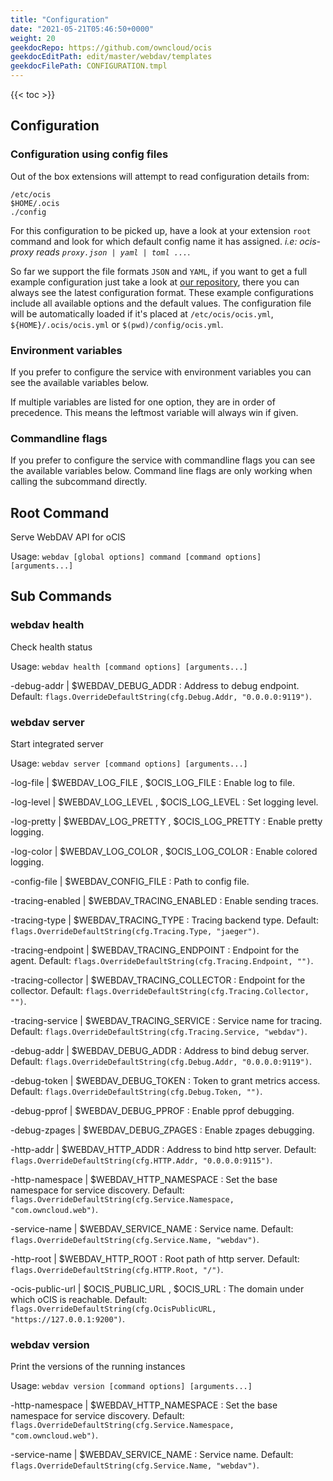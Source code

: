 ```yaml
---
title: "Configuration"
date: "2021-05-21T05:46:50+0000"
weight: 20
geekdocRepo: https://github.com/owncloud/ocis
geekdocEditPath: edit/master/webdav/templates
geekdocFilePath: CONFIGURATION.tmpl
---
```


{{< toc >}}

## Configuration

### Configuration using config files

Out of the box extensions will attempt to read configuration details from:

```console
/etc/ocis
$HOME/.ocis
./config
```

For this configuration to be picked up, have a look at your extension `root` command and look for which default config name it has assigned. *i.e: ocis-proxy reads `proxy.json | yaml | toml ...`*.

So far we support the file formats `JSON` and `YAML`, if you want to get a full example configuration just take a look at [our repository](https://github.com/owncloud/ocis/tree/master/webdav/config), there you can always see the latest configuration format. These example configurations include all available options and the default values. The configuration file will be automatically loaded if it's placed at `/etc/ocis/ocis.yml`, `${HOME}/.ocis/ocis.yml` or `$(pwd)/config/ocis.yml`.

### Environment variables

If you prefer to configure the service with environment variables you can see the available variables below.

If multiple variables are listed for one option, they are in order of precedence. This means the leftmost variable will always win if given.

### Commandline flags

If you prefer to configure the service with commandline flags you can see the available variables below. Command line flags are only working when calling the subcommand directly.

## Root Command

Serve WebDAV API for oCIS

Usage: `webdav [global options] command [command options] [arguments...]`

## Sub Commands

### webdav health

Check health status

Usage: `webdav health [command options] [arguments...]`

-debug-addr |  $WEBDAV_DEBUG_ADDR
: Address to debug endpoint. Default: `flags.OverrideDefaultString(cfg.Debug.Addr, "0.0.0.0:9119")`.

### webdav server

Start integrated server

Usage: `webdav server [command options] [arguments...]`

-log-file |  $WEBDAV_LOG_FILE , $OCIS_LOG_FILE
: Enable log to file.

-log-level |  $WEBDAV_LOG_LEVEL , $OCIS_LOG_LEVEL
: Set logging level.

-log-pretty |  $WEBDAV_LOG_PRETTY , $OCIS_LOG_PRETTY
: Enable pretty logging.

-log-color |  $WEBDAV_LOG_COLOR , $OCIS_LOG_COLOR
: Enable colored logging.

-config-file |  $WEBDAV_CONFIG_FILE
: Path to config file.

-tracing-enabled |  $WEBDAV_TRACING_ENABLED
: Enable sending traces.

-tracing-type |  $WEBDAV_TRACING_TYPE
: Tracing backend type. Default: `flags.OverrideDefaultString(cfg.Tracing.Type, "jaeger")`.

-tracing-endpoint |  $WEBDAV_TRACING_ENDPOINT
: Endpoint for the agent. Default: `flags.OverrideDefaultString(cfg.Tracing.Endpoint, "")`.

-tracing-collector |  $WEBDAV_TRACING_COLLECTOR
: Endpoint for the collector. Default: `flags.OverrideDefaultString(cfg.Tracing.Collector, "")`.

-tracing-service |  $WEBDAV_TRACING_SERVICE
: Service name for tracing. Default: `flags.OverrideDefaultString(cfg.Tracing.Service, "webdav")`.

-debug-addr |  $WEBDAV_DEBUG_ADDR
: Address to bind debug server. Default: `flags.OverrideDefaultString(cfg.Debug.Addr, "0.0.0.0:9119")`.

-debug-token |  $WEBDAV_DEBUG_TOKEN
: Token to grant metrics access. Default: `flags.OverrideDefaultString(cfg.Debug.Token, "")`.

-debug-pprof |  $WEBDAV_DEBUG_PPROF
: Enable pprof debugging.

-debug-zpages |  $WEBDAV_DEBUG_ZPAGES
: Enable zpages debugging.

-http-addr |  $WEBDAV_HTTP_ADDR
: Address to bind http server. Default: `flags.OverrideDefaultString(cfg.HTTP.Addr, "0.0.0.0:9115")`.

-http-namespace |  $WEBDAV_HTTP_NAMESPACE
: Set the base namespace for service discovery. Default: `flags.OverrideDefaultString(cfg.Service.Namespace, "com.owncloud.web")`.

-service-name |  $WEBDAV_SERVICE_NAME
: Service name. Default: `flags.OverrideDefaultString(cfg.Service.Name, "webdav")`.

-http-root |  $WEBDAV_HTTP_ROOT
: Root path of http server. Default: `flags.OverrideDefaultString(cfg.HTTP.Root, "/")`.

-ocis-public-url |  $OCIS_PUBLIC_URL , $OCIS_URL
: The domain under which oCIS is reachable. Default: `flags.OverrideDefaultString(cfg.OcisPublicURL, "https://127.0.0.1:9200")`.

### webdav version

Print the versions of the running instances

Usage: `webdav version [command options] [arguments...]`

-http-namespace |  $WEBDAV_HTTP_NAMESPACE
: Set the base namespace for service discovery. Default: `flags.OverrideDefaultString(cfg.Service.Namespace, "com.owncloud.web")`.

-service-name |  $WEBDAV_SERVICE_NAME
: Service name. Default: `flags.OverrideDefaultString(cfg.Service.Name, "webdav")`.

